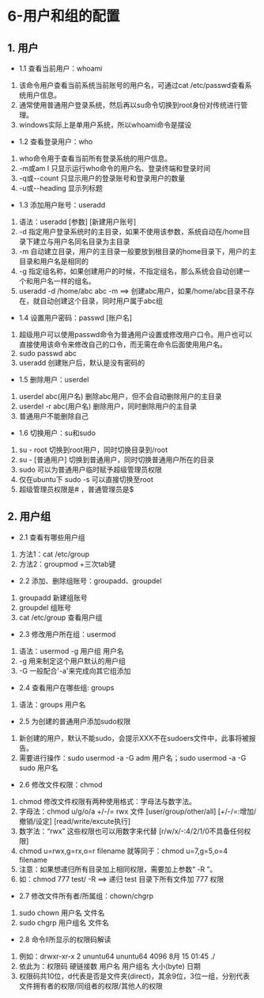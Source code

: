 # 6-用户和组的配置

## 1. 用户

* 1.1 查看当前用户：whoami
1. 该命令用户查看当前系统当前账号的用户名，可通过cat /etc/passwd查看系统用户信息。
2. 通常使用普通用户登录系统，然后再以su命令切换到root身份对传统进行管理。
3. windows实际上是单用户系统，所以whoami命令是摆设

* 1.2 查看登录用户：who
1. who命令用于查看当前所有登录系统的用户信息。
2. -m或am I 只显示运行who命令的用户名、登录终端和登录时间
3. -q或--count 只显示用户的登录账号和登录用户的数量
4. -u或--heading 显示列标题

* 1.3 添加用户账号：useradd
1. 语法：useradd [参数] [新建用户账号]
2. -d 指定用户登录系统时的主目录，如果不使用该参数，系统自动在/home目录下建立与用户名同名目录为主目录
3. -m 自动建立目录，用户的主目录一般要放到根目录的home目录下，用户的主目录和用户名是相同的
4. -g 指定组名称，如果创建用户的时候，不指定组名，那么系统会自动创建一个和用户名一样的组名。
5. useradd -d /home/abc abc -m  ==>  创建abc用户，如果/home/abc目录不存在，就自动创建这个目录，同时用户属于abc组

* 1.4 设置用户密码：passwd [账户名]
1. 超级用户可以使用passwd命令为普通用户设置或修改用户口令。用户也可以直接使用该命令来修改自己的口令，而无需在命令后面使用用户名。
2. sudo passwd abc
3. useradd 创建账户后，默认是没有密码的

* 1.5 删除用户：userdel
1. userdel abc(用户名) 删除abc用户，但不会自动删除用户的主目录
2. userdel -r abc(用户名) 删除用户，同时删除用户的主目录
3. 普通用户不能删除自己

* 1.6 切换用户：su和sudo
1. su - root 切换到root用户，同时切换目录到/root
2. su - [普通用户] 切换到普通用户，同时切换普通用户所在的目录
3. sudo 可以为普通用户临时赋予超级管理员权限
4. 仅在ubuntu下 sudo -s 可以直接切换至root
5. 超级管理员权限是# ，普通管理员是$

## 2. 用户组

* 2.1 查看有哪些用户组
1. 方法1：cat /etc/group
2. 方法2：groupmod +三次tab键

* 2.2 添加、删除组账号：groupadd、groupdel
1. groupadd 新建组账号
2. groupdel 组账号
3. cat /etc/group 查看用户组

* 2.3 修改用户所在组：usermod
1. 语法：usermod -g 用户组 用户名
2. -g 用来制定这个用户默认的用户组
3. -G 一般配合'-a'来完成向其它组添加

* 2.4 查看用户在哪些组: groups
1. 语法：groups 用户名

* 2.5 为创建的普通用户添加sudo权限
1. 新创建的用户，默认不能sudo，会提示XXX不在sudoers文件中，此事将被报告。
2. 需要进行操作：sudo usermod -a -G adm 用户名；sudo usermod -a -G sudo 用户名

* 2.6 修改文件权限：chmod
1. chmod 修改文件权限有两种使用格式：字母法与数字法。
2. 字母法：chmod u/g/o/a +/-/= rwx 文件 [user/group/other/all] [+/-/=:增加/撤销/设定] [read/write/excute执行]
3. 数字法：“rwx” 这些权限也可以用数字来代替 [r/w/x/-:4/2/1/0不具备任何权限]
4. chmod u=rwx,g=rx,o=r filename 就等同于：chmod u=7,g=5,o=4 filename
5. 注意：如果想递归所有目录加上相同权限，需要加上参数“ -R ”。
6. 如：chmod 777 test/ -R  ==>  递归 test 目录下所有文件加 777 权限

* 2.7 修改文件所有者/所属组：chown/chgrp
1. sudo chown 用户名 文件名
2. sudo chgrp 用户组名 文件名

* 2.8 命令ll所显示的权限码解读
1. 例如：drwxr-xr-x 2 ununtu64 ununtu64 4096 8月 15 01:45 ./
2. 依此为：权限码 硬链接数 用户名 用户组名 大小(byte) 日期
3. 权限码共10位，d代表是否是文件夹(direct)，其余9位，3位一组，分别代表文件拥有者的权限/同组者的权限/其他人的权限